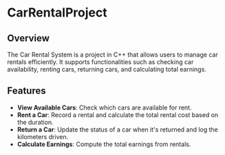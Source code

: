 # CarRentalProject

## Overview
The Car Rental System is a project in C++ that allows users to manage car rentals efficiently. It supports functionalities such as checking car availability, renting cars, returning cars, and calculating total earnings.

## Features
- **View Available Cars**: Check which cars are available for rent.
- **Rent a Car**: Record a rental and calculate the total rental cost based on the duration.
- **Return a Car**: Update the status of a car when it's returned and log the kilometers driven.
- **Calculate Earnings**: Compute the total earnings from rentals.
